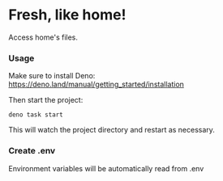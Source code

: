 # Fresh, like home!

Access home's files.

### Usage

Make sure to install Deno: https://deno.land/manual/getting_started/installation

Then start the project:

```
deno task start
```

This will watch the project directory and restart as necessary.

### Create .env

Environment variables will be automatically read from .env
